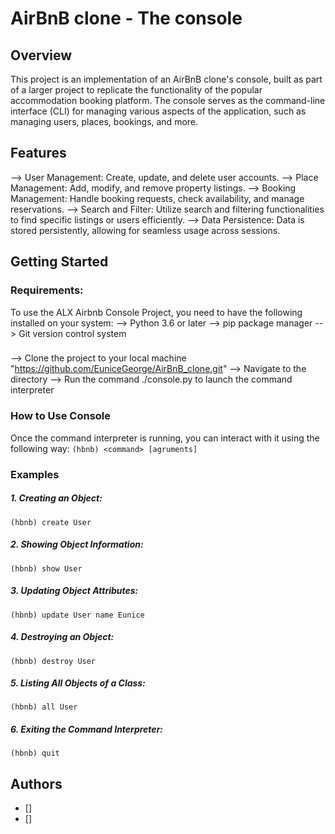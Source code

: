 # AirBnB clone - The console 

## Overview
This project is an implementation of an AirBnB clone's console, built as part of a larger project to replicate the functionality of the popular accommodation booking platform. The console serves as the command-line interface (CLI) for managing various aspects of the application, such as managing users, places, bookings, and more.

## Features
 --> User Management: Create, update, and delete user accounts.
 --> Place Management: Add, modify, and remove property listings.
 --> Booking Management: Handle booking requests, check availability, and manage reservations.
 --> Search and Filter: Utilize search and filtering functionalities to find specific listings or users efficiently.
 --> Data Persistence: Data is stored persistently, allowing for seamless usage across sessions. 

## Getting Started

### Requirements:

To use the ALX Airbnb Console Project, you need to have the following installed on your system:
 --> Python 3.6 or later
 --> pip package manager
 --> Git version control system


### 
--> Clone the project to your local machine "https://github.com/EuniceGeorge/AirBnB_clone.git"
--> Navigate to the directory
--> Run the command ./console.py to launch the command interpreter

### How to Use Console
Once the command interpreter is running, you can interact with it using the following way:
`(hbnb) <command> [agruments]`

### Examples

##### 1. Creating an Object:
`(hbnb) create User`

##### 2. Showing Object Information:
`(hbnb) show User`

##### 3. Updating Object Attributes:
`(hbnb) update User name Eunice`

##### 4. Destroying an Object:
`(hbnb) destroy User`

##### 5. Listing All Objects of a Class:
`(hbnb) all User`

##### 6. Exiting the Command Interpreter:
`(hbnb) quit`

## Authors
- []
- []
